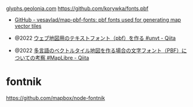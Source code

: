 
[glyphs.geolonia.com](https://glyphs.geolonia.com/)
https://github.com/korywka/fonts.pbf
- [GitHub - vesavlad/map-pbf-fonts: pbf fonts used for generating map vector tiles](https://github.com/vesavlad/map-pbf-fonts)

- @2022 [ウェブ地図用のテキストフォント（pbf）を作る #unvt - Qiita](https://qiita.com/T-ubu/items/f2a2084778e456bc8057)
- @2022 [多言語のベクトルタイル地図を作る場合の文字フォント（PBF）についての考察 #MapLibre - Qiita](https://qiita.com/T-ubu/items/cb569af658cb2cae052f)

# fontnik
https://github.com/mapbox/node-fontnik
